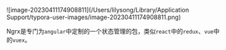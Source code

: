 ![image-20230411174908811](/Users/lilysong/Library/Application Support/typora-user-images/image-20230411174908811.png)

Ngrx是专门为`angular`中定制的一个状态管理的包，类似`react`中的`redux`、`vue`中的`vuex`。

